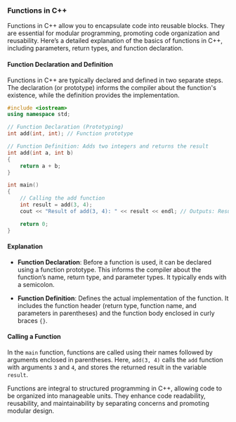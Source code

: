 ### Functions in C++

Functions in C++ allow you to encapsulate code into reusable blocks. They are essential for modular programming, promoting code organization and reusability. Here’s a detailed explanation of the basics of functions in C++, including parameters, return types, and function declaration.

#### Function Declaration and Definition

Functions in C++ are typically declared and defined in two separate steps. The declaration (or prototype) informs the compiler about the function's existence, while the definition provides the implementation.

```cpp
#include <iostream>
using namespace std;

// Function Declaration (Prototyping)
int add(int, int); // Function prototype

// Function Definition: Adds two integers and returns the result
int add(int a, int b)
{
    return a + b;
}

int main()
{
    // Calling the add function
    int result = add(3, 4);
    cout << "Result of add(3, 4): " << result << endl; // Outputs: Result: 7

    return 0;
}
```

#### Explanation

- **Function Declaration**: Before a function is used, it can be declared using a function prototype. This informs the compiler about the function’s name, return type, and parameter types. It typically ends with a semicolon.

- **Function Definition**: Defines the actual implementation of the function. It includes the function header (return type, function name, and parameters in parentheses) and the function body enclosed in curly braces `{}`.

#### Calling a Function

In the `main` function, functions are called using their names followed by arguments enclosed in parentheses. Here, `add(3, 4)` calls the `add` function with arguments `3` and `4`, and stores the returned result in the variable `result`.

Functions are integral to structured programming in C++, allowing code to be organized into manageable units. They enhance code readability, reusability, and maintainability by separating concerns and promoting modular design.
